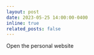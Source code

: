 ```yaml
---
layout: post
date: 2023-05-25 14:00:00-0400
inline: true
related_posts: false
---
```


Open the personal website
